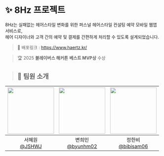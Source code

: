 # ✨ 8Hz 프로젝트
8Hz는 실패없는 헤어스타일 변화를 위한 퍼스널 헤어스타일 컨설팅 예약 모바일 웹앱 서비스로,<br/>
헤어 디자이너와 고객 간의 예약 및 결제를 간편하게 처리할 수 있도록 설계되었습니다.

>📌 배포링크 : https://www.haertz.kr/

>🏆 2025 **블레이버스 해커톤** **베스트 MVP상** 수상

>## 👥 팀원 소개
|<img src="https://avatars.githubusercontent.com/u/81088222?v=4" width="150" height="150"/>|<img src="https://avatars.githubusercontent.com/u/128574532?v=4" width="150" height="150"/>|<img src="https://avatars.githubusercontent.com/u/147711078?v=4" width="150" height="150"/>|
|:-:|:-:|:-:|
|서혜원<br/>[@JSHWJ](https://github.com/JSHWJ)|변희민<br/>[@byunhm02](https://github.com/byunhm02)|정한비<br/>[@bibisam06](https://github.com/bibisam06)|
